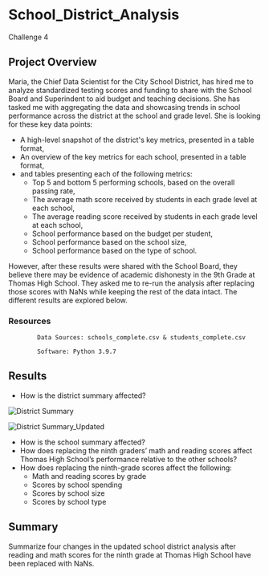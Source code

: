 # School_District_Analysis
Challenge 4
## Project Overview
Maria, the Chief Data Scientist for the City School District, has hired me to analyze standardized testing scores and funding to share with the School Board and Superindent to aid budget and teaching decisions. She has tasked me with aggregating the data and showcasing trends in school performance across the district at the school and grade level. She is looking for these key data points:
- A high-level snapshot of the district's key metrics, presented in a table format,
- An overview of the key metrics for each school, presented in a table format,
- and tables presenting each of the following metrics:
    - Top 5 and bottom 5 performing schools, based on the overall passing rate,
    - The average math score received by students in each grade level at each school,
    - The average reading score received by students in each grade level at each school,
    - School performance based on the budget per student,
    - School performance based on the school size,
    - School performance based on the type of school.

However, after these results were shared with the School Board, they believe there may be evidence of academic dishonesty in the 9th Grade at Thomas High School. They asked me to re-run the analysis after replacing those scores with NaNs while keeping the rest of the data intact. The different results are explored below.
### Resources
            Data Sources: schools_complete.csv & students_complete.csv
            
            Software: Python 3.9.7
## Results
- How is the district summary affected?

![District Summary](https://user-images.githubusercontent.com/96352625/151735493-5ed91663-48c5-46dc-88ae-a87f1700ab93.png)

![District Summary_Updated](https://user-images.githubusercontent.com/96352625/151735500-39f1fc2d-89cc-487b-9866-46c9cc3ac3e1.png)

- How is the school summary affected?
- How does replacing the ninth graders’ math and reading scores affect Thomas High School’s performance relative to the other schools?
- How does replacing the ninth-grade scores affect the following:
    - Math and reading scores by grade
    - Scores by school spending
    - Scores by school size
    - Scores by school type
## Summary
Summarize four changes in the updated school district analysis after reading and math scores for the ninth grade at Thomas High School have been replaced with NaNs.
